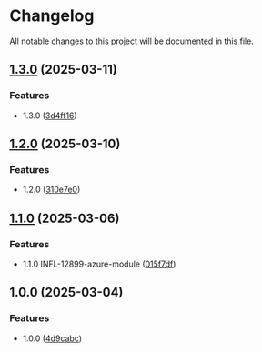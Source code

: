 # Changelog

All notable changes to this project will be documented in this file.

## [1.3.0](https://github.com/gofireflyio/terraform-sso-azure/compare/v1.2.0...v1.3.0) (2025-03-11)


### Features

* 1.3.0 ([3d4ff16](https://github.com/gofireflyio/terraform-sso-azure/commit/3d4ff161247b620677b3bcdb4a93206fb00e87fc))

## [1.2.0](https://github.com/gofireflyio/terraform-sso-azure/compare/v1.1.0...v1.2.0) (2025-03-10)


### Features

* 1.2.0 ([310e7e0](https://github.com/gofireflyio/terraform-sso-azure/commit/310e7e01f78d9f84026c3b15b989467e6b177a92))

## [1.1.0](https://github.com/gofireflyio/terraform-sso-azure/compare/v1.0.0...v1.1.0) (2025-03-06)


### Features

* 1.1.0 INFL-12899-azure-module ([015f7df](https://github.com/gofireflyio/terraform-sso-azure/commit/015f7dfda894183cdb135232ddd96ee75c2fbf07))

## 1.0.0 (2025-03-04)


### Features

* 1.0.0 ([4d9cabc](https://github.com/gofireflyio/terraform-sso-azure/commit/4d9cabcd61e0b3c05915bcb908909ca28ad731f7))
